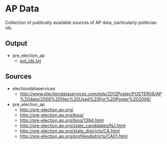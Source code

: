 # AP Data

Collection of publically available sources of AP data, particularly politician ids.

## Output

- pre_election_ap
	- [pol_ids.txt](./pre_election_ap/data/pol_ids.txt)

## Sources

- electiondataservices
	- http://www.electiondataservices.com/eds/2012Poster/POSTER08/AP%20data/2006%20files%20Used%20For%20Poster%202006/
- pre_election_ap
	- http://pre-election.ap.org/
	- http://pre-election.ap.org/bios/
	- http://pre-election.ap.org/bios/1384.html
	- http://pre-election.ap.org/state_candidates/NJ.html
	- http://pre-election.ap.org/state_districts/CA.html
	- http://pre-election.ap.org/profilesdistricts/CA01.html
